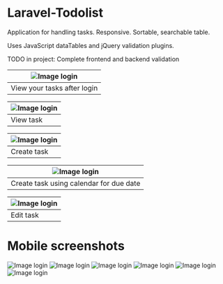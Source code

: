 # Laravel-Todolist
Application for handling tasks. Responsive. Sortable, searchable table.

Uses JavaScript dataTables and jQuery validation plugins.

TODO in project: Complete frontend and backend validation

| ![Image login](/screenshots/tasks_index.JPG)   | 
| ------------- | 
| View your tasks after login| 

| ![Image login](/screenshots/view.JPG)   | 
| ------------- | 
| View task| 

| ![Image login](/screenshots/create.JPG?)   | 
| ------------- | 
| Create task| 

| ![Image login](/screenshots/create_calendar.JPG?)   | 
| ------------- | 
| Create task using calendar for due date| 

| ![Image login](/screenshots/edit.JPG)   | 
| ------------- | 
| Edit task| 

# Mobile screenshots
![Image login](/screenshots/tasks_index_mobile.JPG) 
![Image login](/screenshots/tasks_index_nav_mobile.JPG) 
![Image login](/screenshots/view_mobile.JPG) 
![Image login](/screenshots/create_mobile.JPG) 
![Image login](/screenshots/create_calendar_mobile.JPG) 
![Image login](/screenshots/edit_mobile.JPG) 





